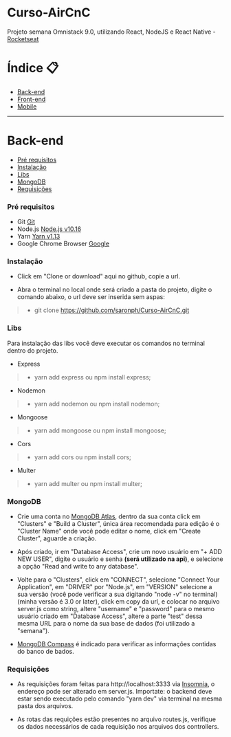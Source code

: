 # Curso-AirCnC
Projeto semana Omnistack 9.0, utilizando React, NodeJS e React Native - [Rocketseat](https://rocketseat.com.br/)

Índice :clipboard: 
=============================

- [Back-end](#back-end)
- [Front-end](#front-end)
- [Mobile](#mobile)

----------------------------------

# Back-end

- [Pré requisitos](#pré-requisitos)
- [Instalação](#instalação)
- [Libs](#libs)
- [MongoDB](#mongodb)
- [Requisições](#requisições)

### Pré requisitos

- Git [Git](https://git-scm.com)
- Node.js [Node.js v10.16](https://nodejs.org/)
- Yarn [Yarn v1.13](https://yarnpkg.com/)
- Google Chrome Browser [Google](https://www.google.pt/intl/pt-PT/chrome/?brand=CHBD&gclid=CjwKCAiAxMLvBRBNEiwAKhr-nMvKg5nZhwHd__xLE-Mume31jYijN5WLG991vsf4owDGK4VNHWtrEhoCNRgQAvD_BwE&gclsrc=aw.ds)

### Instalação

* Click em "Clone or download" aqui no github, copie a url.

* Abra o terminal no local onde será criado a pasta do projeto, digite o comando abaixo, o url deve ser inserida sem aspas:
> * git clone https://github.com/saronph/Curso-AirCnC.git

### Libs

Para instalação das libs você deve executar os comandos no terminal dentro do projeto.

* Express
>	* yarn add express ou npm install express;

* Nodemon
>	* yarn add nodemon ou npm install nodemon;

* Mongoose
>	* yarn add mongoose ou npm install mongoose;

* Cors
>	* yarn add cors ou npm install cors;

* Multer
>	* yarn add multer ou npm install multer;

### MongoDB

* Crie uma conta no [MongoDB Atlas](https://www.mongodb.com/cloud/atlas), dentro da sua conta click em "Clusters" e "Build a Cluster", única área recomendada para edição é o 
"Cluster Name" onde você pode editar o nome, click em "Create Cluster", aguarde a criação. 

* Após criado, ir em "Database Access", crie um novo usuário em "+ ADD NEW USER", digite o usuário e senha **(será utilizado na 
api)**, e selecione a opção "Read and write to any database".

* Volte para o "Clusters", click em "CONNECT", selecione "Connect Your Application", em "DRIVER" por "Node.js", em "VERSION" 
selecione a sua versão (você pode verificar a sua digitando "node -v" no terminal) (minha versão é 3.0 or later), click em 
copy da url, e colocar no arquivo server.js como string, altere "username" e "password" para o mesmo usuário criado em 
"Database Access", altere a parte "test" dessa mesma URL para o nome da sua base de dados (foi utilizado a "semana").

* [MongoDB Compass](https://www.mongodb.com/products/compass) é indicado para verificar as informações contidas do banco de bados.

### Requisições

* As requisições foram feitas para http://localhost:3333 via [Insomnia](https://insomnia.rest/download/), o endereço pode ser 
alterado em server.js. Importate: o backend deve estar sendo executado pelo comando "yarn dev" via terminal na 
mesma pasta dos arquivos.

* As rotas das requições estão presentes no arquivo routes.js, verifique os dados necessários de cada requisição nos arquivos
dos controllers.
